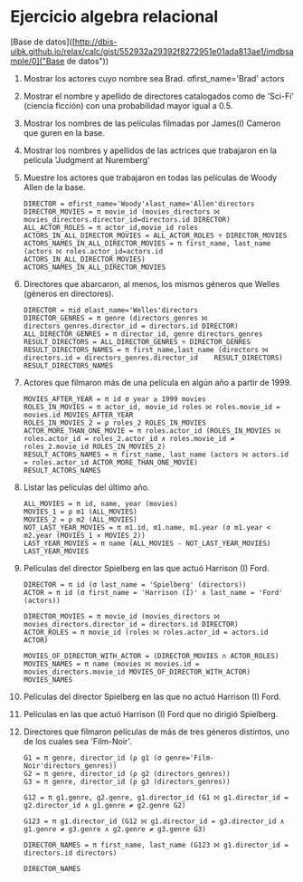 # Ejercicio algebra relacional

[Base de datos]([http://dbis-uibk.github.io/relax/calc/gist/552932a29392f8272951e01ada813ae1/imdbsample/0]("Base de datos"))

1. Mostrar los actores cuyo nombre sea Brad.
σfirst_name='Brad' actors

2. Mostrar el nombre y apellido de directores catalogados como de 'Sci-Fi' (ciencia ficción)
con una probabilidad mayor igual a 0.5.

3. Mostrar los nombres de las películas filmadas por James(I) Cameron que guren en la
base.

4. Mostrar los nombres y apellidos de las actrices que trabajaron en la película 'Judgment
at Nuremberg'

5. Muestre los actores que trabajaron en todas las películas de Woody Allen de la base.

    ```relational-algebra
    DIRECTOR = σfirst_name='Woody'∧last_name='Allen'directors
    DIRECTOR_MOVIES = π movie_id (movies_directors ⨝ movies_directors.director_id=directors.id DIRECTOR)
    ALL_ACTOR_ROLES = π actor_id,movie_id roles
    ACTORS_IN_ALL_DIRECTOR_MOVIES = ALL_ACTOR_ROLES ÷ DIRECTOR_MOVIES
    ACTORS_NAMES_IN_ALL_DIRECTOR_MOVIES = π first_name, last_name (actors ⨝ roles.actor_id=actors.id    ACTORS_IN_ALL_DIRECTOR_MOVIES)
    ACTORS_NAMES_IN_ALL_DIRECTOR_MOVIES
    ```

6. Directores que abarcaron, al menos, los mismos géneros que Welles (géneros en directores).

    ```relational-algebra
    DIRECTOR = πid σlast_name='Welles'directors
    DIRECTOR_GENRES = π genre (directors_genres ⨝ directors_genres.director_id = directors.id DIRECTOR)
    ALL_DIRECTOR_GENRES = π director_id, genre directors_genres
    RESULT_DIRECTORS = ALL_DIRECTOR_GENRES ÷ DIRECTOR_GENRES
    RESULT_DIRECTORS_NAMES = π first_name,last_name (directors ⨝ directors.id = directors_genres.director_id    RESULT_DIRECTORS)
    RESULT_DIRECTORS_NAMES
    ```

7. Actores que filmaron más de una película en algún año a partir de 1999.

    ```relational-algebra
    MOVIES_AFTER_YEAR = π id σ year ≥ 1999 movies
    ROLES_IN_MOVIES = π actor_id, movie_id roles ⨝ roles.movie_id = movies.id MOVIES_AFTER_YEAR
    ROLES_IN_MOVIES_2 = ρ roles_2 ROLES_IN_MOVIES
    ACTOR_MORE_THAN_ONE_MOVIE = π roles.actor_id (ROLES_IN_MOVIES ⨝ roles.actor_id = roles_2.actor_id ∧ roles.movie_id ≠ roles_2.movie_id ROLES_IN_MOVIES_2)
    RESULT_ACTORS_NAMES = π first_name, last_name (actors ⨝ actors.id = roles.actor_id ACTOR_MORE_THAN_ONE_MOVIE)
    RESULT_ACTORS_NAMES
    ```

8. Listar las películas del último año.

    ```relational-algebra
    ALL_MOVIES = π id, name, year (movies)
    MOVIES_1 = ρ m1 (ALL_MOVIES)
    MOVIES_2 = ρ m2 (ALL_MOVIES)
    NOT_LAST_YEAR_MOVIES = π m1.id, m1.name, m1.year (σ m1.year < m2.year (MOVIES_1 ⨯ MOVIES_2))
    LAST_YEAR_MOVIES = π name (ALL_MOVIES - NOT_LAST_YEAR_MOVIES)
    LAST_YEAR_MOVIES
    ```

9. Películas del director Spielberg en las que actuó Harrison (I) Ford.

    ```relational-algebra
    DIRECTOR = π id (σ last_name = 'Spielberg' (directors))
    ACTOR = π id (σ first_name = 'Harrison (I)' ∧ last_name = 'Ford' (actors))

    DIRECTOR_MOVIES = π movie_id (movies_directors ⨝ movies_directors.director_id = directors.id DIRECTOR)
    ACTOR_ROLES = π movie_id (roles ⨝ roles.actor_id = actors.id ACTOR)

    MOVIES_OF_DIRECTOR_WITH_ACTOR = (DIRECTOR_MOVIES ∩ ACTOR_ROLES)
    MOVIES_NAMES = π name (movies ⨝ movies.id = movies_directors.movie_id MOVIES_OF_DIRECTOR_WITH_ACTOR)
    MOVIES_NAMES
    ```

10. Películas del director Spielberg en las que no actuó Harrison (I) Ford.

11. Películas en las que actuó Harrison (I) Ford que no dirigió Spielberg.

12. Directores que filmaron películas de más de tres géneros distintos, uno de los cuales sea
'Film-Noir'.

    ```relational-algebra
    G1 = π genre, director_id (ρ g1 (σ genre='Film-Noir'directors_genres))
    G2 = π genre, director_id (ρ g2 (directors_genres))
    G3 = π genre, director_id (ρ g3 (directors_genres))

    G12 = π g1.genre, g2.genre, g1.director_id (G1 ⨝ g1.director_id = g2.director_id ∧ g1.genre ≠ g2.genre G2)

    G123 = π g1.director_id (G12 ⨝ g1.director_id = g3.director_id ∧ g1.genre ≠ g3.genre ∧ g2.genre ≠ g3.genre G3)

    DIRECTOR_NAMES = π first_name, last_name (G123 ⨝ g1.director_id = directors.id directors)

    DIRECTOR_NAMES
    ```
